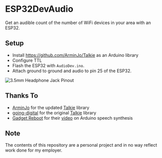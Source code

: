 # ESP32DevAudio
Get an audible count of the number of WiFi devices in your area with an ESP32.

## Setup
- Install https://github.com/ArminJo/Talkie as an Arduino library
- Configure TTL
- Flash the ESP32 with `AudioDev.ino`.
- Attach ground to ground and audio to pin 25 of the ESP32.

![3.5mm Headphone Jack Pinout](https://user-images.githubusercontent.com/66680985/163718368-cdb3b0c9-fcf4-48a0-95c6-a09318a9a510.png)

## Thanks To
 - [ArminJo](https://github.com/ArminJo) for the updated [Talkie](https://github.com/ArminJo/Talkie) library
 - [going-digital](https://github.com/going-digital) for the original [Talkie](https://github.com/going-digital/Talkie) library
 - [Gadget Reboot](https://www.youtube.com/c/GadgetReboot) for their [video](https://www.youtube.com/watch?v=O_yl5kcRO5w) on Arduino speech synthesis 

## Note
The contents of this repository are a personal project and in no way reflect work done for my employer.
